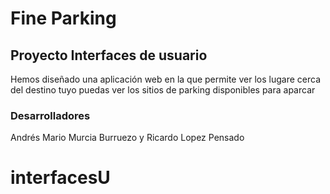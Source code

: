 # Fine Parking

## Proyecto Interfaces de usuario
Hemos diseñado una aplicación web en la que permite ver los lugare cerca del destino tuyo puedas ver los sitios de parking disponibles para aparcar

### Desarrolladores

Andrés Mario Murcia Burruezo y Ricardo Lopez Pensado


# interfacesU

